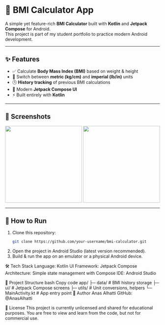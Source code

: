 # 📱 BMI Calculator App

A simple yet feature-rich **BMI Calculator** built with **Kotlin** and **Jetpack Compose** for Android.  
This project is part of my student portfolio to practice modern Android development.

---

## ✨ Features
- ✅ Calculate **Body Mass Index (BMI)** based on weight & height
- 🔄 Switch between **metric (kg/cm)** and **imperial (lb/in)** units
- 🕒 **History tracking** of previous BMI calculations
- 🎨 Modern **Jetpack Compose UI**
- ⚡ Built entirely with **Kotlin**

---

## 📸 Screenshots
<img src="screenshots/Home.png" width="250"> <img src="screenshots/History.png" width="250">

---

## 🚀 How to Run
1. Clone this repository:
   ```bash
   git clone https://github.com/your-username/bmi-calculator.git
2. Open the project in Android Studio (latest version recommended).
3. Build & run the app on an emulator or a physical Android device.

🛠 Tech Stack
Language: Kotlin
UI Framework: Jetpack Compose
Architecture: Simple state management with Compose
IDE: Android Studio

📂 Project Structure
bash
Copy code
app/
 ├─ data/           # BMI history storage
 ├─ ui/             # Jetpack Compose screens
 ├─ utils/          # Unit conversions, helpers
 └─ MainActivity.kt # App entry point
👤 Author
Anas Alhatti
GitHub: @AnasAlhatti

📜 License
This project is currently unlicensed and shared for educational purposes.
You are free to view and learn from the code, but not for commercial use.
